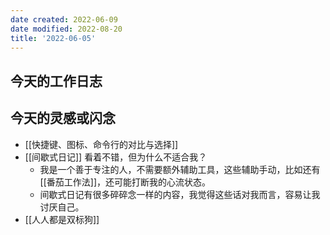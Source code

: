 ```yaml
---
date created: 2022-06-09
date modified: 2022-08-20
title: '2022-06-05'
---
```


## 今天的工作日志

## 今天的灵感或闪念

- [[快捷键、图标、命令行的对比与选择]]
- [[间歇式日记]] 看着不错，但为什么不适合我？
	- 我是一个善于专注的人，不需要额外辅助工具，这些辅助手动，比如还有 [[番茄工作法]]，还可能打断我的心流状态。
	- 间歇式日记有很多碎碎念一样的内容，我觉得这些话对我而言，容易让我讨厌自己。
- [[人人都是双标狗]]
